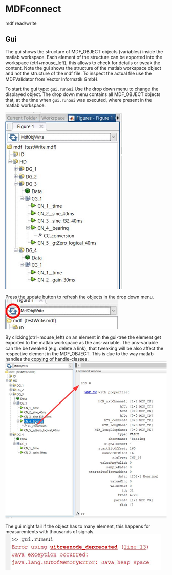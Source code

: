 # MDFconnect
mdf read/write

## Gui

The gui shows the structure of MDF_OBJECT objects (variables) inside the matlab workspace. 
Each element of the structure can be exported into the workspace (ctrl+mouse_left), this allows to check for details or tweak the content.
Note the gui shows the structure of the matlab workspace object and not the structure of the mdf file.
To inspect the actual file use the MDFValidator from Vector Informatik GmbH.
  
To start the gui type: `gui.runGui`.Use the drop down menu to change the displayed object. The drop down menu contains all MDF_OBJECT objects that, 
at the time when `gui.runGui` was executed, where present in the matlab workspace.
  
![gui main](/doc/guiMain.JPG "main")
  
Press the update button to refresh the objects in the drop down menu.
![gui update](/doc/guiUpdate.JPG "update")
  
By clicking(ctrl+mouse_left) on an element in the gui-tree the element get exported to the matlab workspace as the ans-variable. The ans-variable can 
the be tweaked (e.g. delete a link), that tweaking will be also affect the respective element in the MDF_OBJECT. This is due to the way matlab handles the 
copying of handle-classes.      
![gui ans](/doc/guiAns.JPG "ans")
  
The gui might fail if the object has to many element, this happens for measuremtents with thousands of signals.
![gui ans](/doc/guiError.JPG "error")
